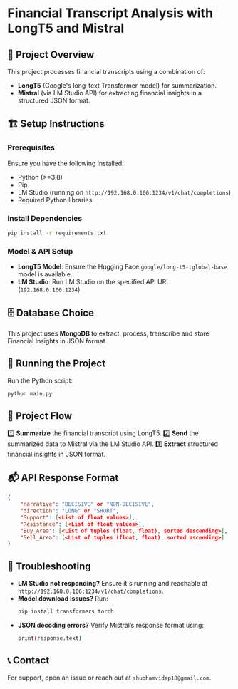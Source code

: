 # Financial Transcript Analysis with LongT5 and Mistral

## 📌 Project Overview
This project processes financial transcripts using a combination of:
- **LongT5** (Google's long-text Transformer model) for summarization.
- **Mistral** (via LM Studio API) for extracting financial insights in a structured JSON format.

## 🏗️ Setup Instructions
### Prerequisites
Ensure you have the following installed:
- Python (>=3.8)
- Pip
- LM Studio (running on `http://192.168.0.106:1234/v1/chat/completions`)
- Required Python libraries

### Install Dependencies
```sh
pip install -r requirements.txt
```

### Model & API Setup
- **LongT5 Model**: Ensure the Hugging Face `google/long-t5-tglobal-base` model is available.
- **LM Studio**: Run LM Studio on the specified API URL (`192.168.0.106:1234`).

## 🗄️ Database Choice
This project uses **MongoDB** to extract, process, transcribe and store Financial Insights in JSON format .

## 🚀 Running the Project
Run the Python script:
```sh
python main.py
```

## 📌 Project Flow
1️⃣ **Summarize** the financial transcript using LongT5.
2️⃣ **Send** the summarized data to Mistral via the LM Studio API.
3️⃣ **Extract** structured financial insights in JSON format.

## 📬 API Response Format
```json
{
    "narrative": "DECISIVE" or "NON-DECISIVE",
    "direction": "LONG" or "SHORT",
    "Support": [<List of float values>],
    "Resistance": [<List of float values>],
    "Buy_Area": [<List of tuples (float, float), sorted descending>],
    "Sell_Area": [<List of tuples (float, float), sorted ascending>]
}
```

## 🔧 Troubleshooting
- **LM Studio not responding?** Ensure it's running and reachable at `http://192.168.0.106:1234/v1/chat/completions`.
- **Model download issues?** Run:
  ```sh
  pip install transformers torch
  ```
- **JSON decoding errors?** Verify Mistral’s response format using:
  ```sh
  print(response.text)
  ```


## 📞 Contact
For support, open an issue or reach out at `shubhamvidap18@gmail.com`.


